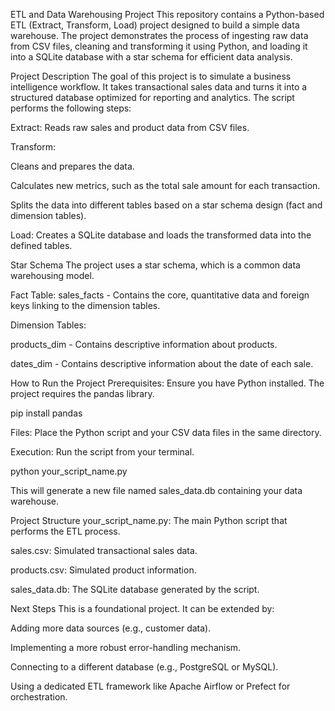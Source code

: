 ETL and Data Warehousing Project
This repository contains a Python-based ETL (Extract, Transform, Load) project designed to build a simple data warehouse. The project demonstrates the process of ingesting raw data from CSV files, cleaning and transforming it using Python, and loading it into a SQLite database with a star schema for efficient data analysis.

Project Description
The goal of this project is to simulate a business intelligence workflow. It takes transactional sales data and turns it into a structured database optimized for reporting and analytics. The script performs the following steps:

Extract: Reads raw sales and product data from CSV files.

Transform:

Cleans and prepares the data.

Calculates new metrics, such as the total sale amount for each transaction.

Splits the data into different tables based on a star schema design (fact and dimension tables).

Load: Creates a SQLite database and loads the transformed data into the defined tables.

Star Schema
The project uses a star schema, which is a common data warehousing model.

Fact Table: sales_facts - Contains the core, quantitative data and foreign keys linking to the dimension tables.

Dimension Tables:

products_dim - Contains descriptive information about products.

dates_dim - Contains descriptive information about the date of each sale.

How to Run the Project
Prerequisites: Ensure you have Python installed. The project requires the pandas library.

pip install pandas

Files: Place the Python script and your CSV data files in the same directory.

Execution: Run the script from your terminal.

python your_script_name.py

This will generate a new file named sales_data.db containing your data warehouse.

Project Structure
your_script_name.py: The main Python script that performs the ETL process.

sales.csv: Simulated transactional sales data.

products.csv: Simulated product information.

sales_data.db: The SQLite database generated by the script.

Next Steps
This is a foundational project. It can be extended by:

Adding more data sources (e.g., customer data).

Implementing a more robust error-handling mechanism.

Connecting to a different database (e.g., PostgreSQL or MySQL).

Using a dedicated ETL framework like Apache Airflow or Prefect for orchestration.
